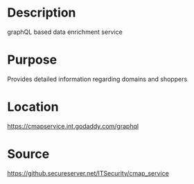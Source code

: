# Description
graphQL based data enrichment service

# Purpose
Provides detailed information regarding domains and shoppers

# Location
https://cmapservice.int.godaddy.com/graphql

# Source
https://github.secureserver.net/ITSecurity/cmap_service
